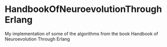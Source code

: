 # HandbookOfNeuroevolutionThroughErlang
My implementation of some of the algorithms from the book Handbook of Neuroevolution Through Erlang
